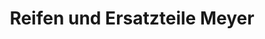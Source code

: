 ---
title: "Reifen und Ersatzteile Meyer"
url: /ilmenau/reifen-und-ersatzteile-meyer/
shop: Reifen
---